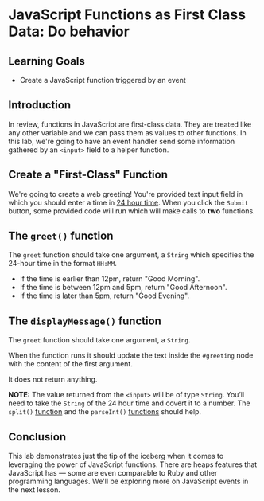 # JavaScript Functions as First Class Data: Do behavior

## Learning Goals

- Create a JavaScript function triggered by an event

## Introduction

In review, functions in JavaScript are first-class data. They are treated
like any other variable and we can pass them as values to other functions.
In this lab, we're going to have an event handler send some information
gathered by an `<input>` field to a helper function.

## Create a "First-Class" Function

We're going to create a web greeting! You're provided text input field in which
you should enter a time in [24 hour time][24]. When you click the `Submit`
button, some provided code will run which will make calls to **two** functions.

## The `greet()` function

The `greet` function should take one argument, a `String` which specifies the
24-hour time in the format `HH:MM`.

- If the time is earlier than 12pm, return "Good Morning".
- If the time is between 12pm and 5pm, return "Good Afternoon".
- If the time is later than 5pm, return "Good Evening".

##  The `displayMessage()` function

The `greet` function should take one argument, a `String`.

When the function runs it should update the text inside the `#greeting` node
with the content of the first argument.

It does not return anything.

**NOTE:** The value returned from the `<input>` will be of type `String`.
You’ll need to take the `String` of the 24 hour time and covert it to a number.
The `split()` [function](https://developer.mozilla.org/en-US/docs/Web/JavaScript/Reference/Global_Objects/String/split)
and the `parseInt()` [functions](https://developer.mozilla.org/en-US/docs/Web/JavaScript/Reference/Global_Objects/parseInt) should help.

## Conclusion

This lab demonstrates just the tip of the iceberg when it comes to leveraging
the power of JavaScript functions. There are heaps features that JavaScript has
— some are even comparable to Ruby and other programming languages. We'll be
exploring more on JavaScript events in the next lesson.

[24]: https://en.wikipedia.org/wiki/24-hour_clock
